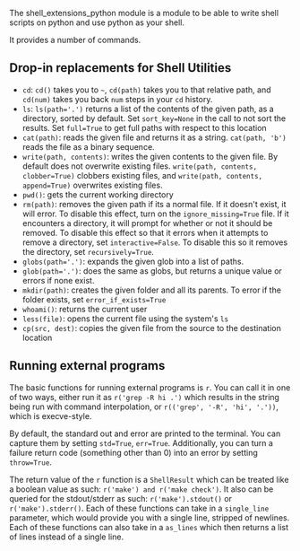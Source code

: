 
The shell_extensions_python module is a module to be able to write shell scripts on python and use python as your shell.

It provides a number of commands.

## Drop-in replacements for Shell Utilities

 - `cd`: `cd()` takes you to `~`, `cd(path)` takes you to that relative path, and `cd(num)` takes you back `num` steps in your `cd` history.
 - `ls`: `ls(path='.')` returns a list of the contents of the given path, as a directory, sorted by default. Set `sort_key=None` in the call to not sort the results. Set `full=True` to get full paths with respect to this location
 - `cat(path)`: reads the given file and returns it as a string. `cat(path, 'b')` reads the file as a binary sequence.
 - `write(path, contents)`: writes the given contents to the given file. By default does not overwrite existing files. `write(path, contents, clobber=True)` clobbers existing files, and `write(path, contents, append=True)` overwrites existing files.
 - `pwd()`: gets the current working directory
 - `rm(path)`: removes the given path if its a normal file. If it doesn't exist, it will error. To disable this effect, turn on the `ignore_missing=True` file. If it encounters a directory, it will prompt for whether or not it should be removed. To disable this effect so that it errors when it attempts to remove a directory, set `interactive=False`. To disable this so it removes the directory, set `recursively=True`.
 - `globs(path='.')`: expands the given glob into a list of paths.
 - `glob(path='.')`: does the same as globs, but returns a unique value or errors if none exist.
 - `mkdir(path)`: creates the given folder and all its parents. To error if the folder exists, set `error_if_exists=True`
 - `whoami()`: returns the current user
 - `less(file)`: opens the current file using the system's `ls`
 - `cp(src, dest)`: copies the given file from the source to the destination location

## Running external programs

The basic functions for running external programs is `r`. You can call it in one of two ways, either run it as `r('grep -R hi .')` which results in the string being run with command interpolation, or `r(('grep', '-R', 'hi', '.'))`, which is execve-style.

By default, the standard out and error are printed to the terminal. You can capture them by setting `std=True`, `err=True`. Additionally, you can turn a failure return code (something other than 0) into an error by setting `throw=True`.

The return value of the `r` function is a `ShellResult` which can be treated like a boolean value as such: `r('make') and r('make check')`. It also can be queried for the stdout/stderr as such: `r('make').stdout()` or `r('make').stderr()`. Each of these functions can take in a `single_line` parameter, which would provide you with a single line, stripped of newlines. Each of these functions can also take in a `as_lines` which then returns a list of lines instead of a single line.
